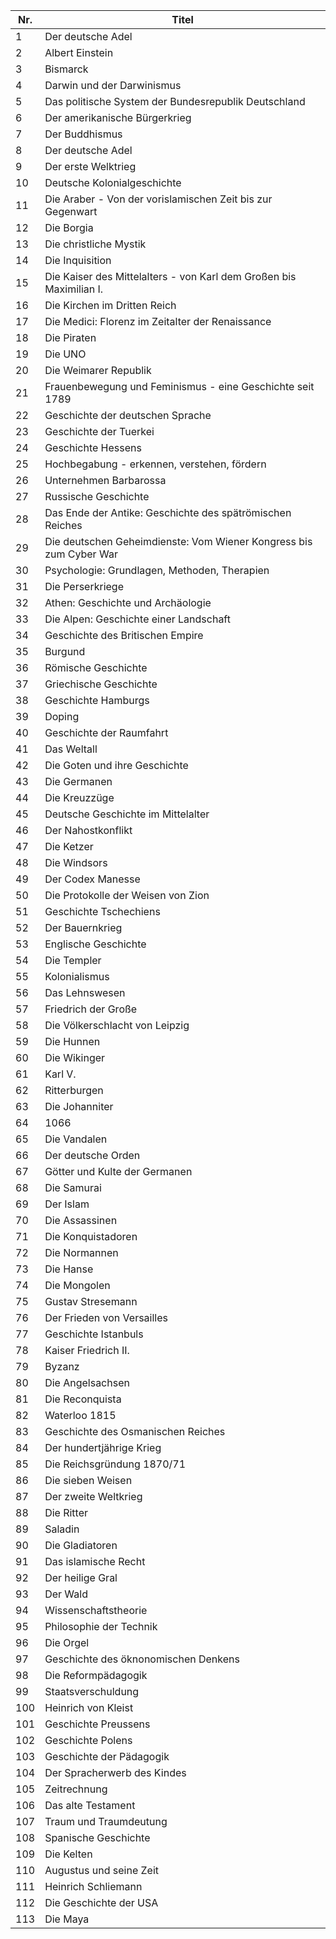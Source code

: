 |Nr.|Titel                                                              |
|---|-------------------------------------------------------------------|
|1  |Der deutsche Adel                                                  |
|2  |Albert Einstein                                                    |
|3  |Bismarck                                                           |
|4  |Darwin und der Darwinismus                                         |
|5  |Das politische System der Bundesrepublik Deutschland               |
|6  |Der amerikanische Bürgerkrieg                                      |
|7  |Der Buddhismus                                                     |
|8  |Der deutsche Adel                                                  |
|9  |Der erste Welktrieg                                                |
|10 |Deutsche Kolonialgeschichte                                        |
|11 |Die Araber - Von der vorislamischen Zeit bis zur Gegenwart         |
|12 |Die Borgia                                                         |
|13 |Die christliche Mystik                                             |
|14 |Die Inquisition                                                    |
|15 |Die Kaiser des Mittelalters - von Karl dem Großen bis Maximilian I.|
|16 |Die Kirchen im Dritten Reich                                       |
|17 |Die Medici: Florenz im Zeitalter der Renaissance                   |
|18 |Die Piraten                                                        |
|19 |Die UNO                                                            |
|20 |Die Weimarer Republik                                              |
|21 |Frauenbewegung und Feminismus - eine Geschichte seit 1789          |
|22 |Geschichte der deutschen Sprache                                   |
|23 |Geschichte der Tuerkei                                             |
|24 |Geschichte Hessens                                                 |
|25 |Hochbegabung - erkennen, verstehen, fördern                        |
|26 |Unternehmen Barbarossa                                             |
|27 |Russische Geschichte                                               |
|28 |Das Ende der Antike: Geschichte des spätrömischen Reiches          |
|29 |Die deutschen Geheimdienste: Vom Wiener Kongress bis zum Cyber War |
|30 |Psychologie: Grundlagen, Methoden, Therapien                       |
|31 |Die Perserkriege                                                   |
|32 |Athen: Geschichte und Archäologie                                  |
|33 |Die Alpen: Geschichte einer Landschaft                             |
|34 |Geschichte des Britischen Empire                                   |
|35 |Burgund                                                            |
|36 |Römische Geschichte                                                |
|37 |Griechische Geschichte                                             |
|38 |Geschichte Hamburgs                                                |
|39 |Doping                                                             |
|40 |Geschichte der Raumfahrt                                           |
|41 |Das Weltall                                                        |
|42 |Die Goten und ihre Geschichte                                      |
|43 |Die Germanen                                                       |
|44 |Die Kreuzzüge                                                      |
|45 |Deutsche Geschichte im Mittelalter                                 |
|46 |Der Nahostkonflikt                                                 |
|47 |Die Ketzer                                                         |
|48 |Die Windsors                                                       |
|49 |Der Codex Manesse                                                  |
|50 |Die Protokolle der Weisen von Zion                                 |
|51 |Geschichte Tschechiens                                             |
|52 |Der Bauernkrieg                                                    |
|53 |Englische Geschichte                                               |
|54 |Die Templer                                                        |
|55 |Kolonialismus                                                      |
|56 |Das Lehnswesen                                                     |
|57 |Friedrich der Große                                                |
|58 |Die Völkerschlacht von Leipzig                                     |
|59 |Die Hunnen                                                         |
|60 |Die Wikinger                                                       |
|61 |Karl V.                                                            |
|62 |Ritterburgen                                                       |
|63 |Die Johanniter                                                     |
|64 |1066                                                               |
|65 |Die Vandalen                                                       |
|66 |Der deutsche Orden                                                 |
|67 |Götter und Kulte der Germanen                                      |
|68 |Die Samurai                                                        |
|69 |Der Islam                                                          |
|70 |Die Assassinen                                                     |
|71 |Die Konquistadoren                                                 |
|72 |Die Normannen                                                      |
|73 |Die Hanse                                                          |
|74 |Die Mongolen                                                       |
|75 |Gustav Stresemann                                                  |
|76 |Der Frieden von Versailles                                         |
|77 |Geschichte Istanbuls                                               |
|78 |Kaiser Friedrich II.                                               |
|79 |Byzanz                                                             |
|80 |Die Angelsachsen                                                   |
|81 |Die Reconquista                                                    |
|82 |Waterloo 1815                                                      |
|83 |Geschichte des Osmanischen Reiches                                 |
|84 |Der hundertjährige Krieg                                           |
|85 |Die Reichsgründung 1870/71                                         |
|86 |Die sieben Weisen                                                  |
|87 |Der zweite Weltkrieg                                               |
|88 |Die Ritter                                                         |
|89 |Saladin                                                            |
|90 |Die Gladiatoren                                                    |
|91 |Das islamische Recht                                               |
|92 |Der heilige Gral                                                   |
|93 |Der Wald                                                           |
|94 |Wissenschaftstheorie                                               |
|95 |Philosophie der Technik                                            |
|96 |Die Orgel                                                          |
|97 |Geschichte des öknonomischen Denkens                               |
|98 |Die Reformpädagogik                                                |
|99 |Staatsverschuldung                                                 |
|100|Heinrich von Kleist                                                |
|101|Geschichte Preussens                                               |
|102|Geschichte Polens                                                  |
|103|Geschichte der Pädagogik                                           |
|104|Der Spracherwerb des Kindes                                        |
|105|Zeitrechnung                                                       |
|106|Das alte Testament                                                 |
|107|Traum und Traumdeutung                                             |
|108|Spanische Geschichte                                               |
|109|Die Kelten                                                         |
|110|Augustus und seine Zeit                                            |
|111|Heinrich Schliemann                                                |
|112|Die Geschichte der USA                                             |
|113|Die Maya                                                           |
